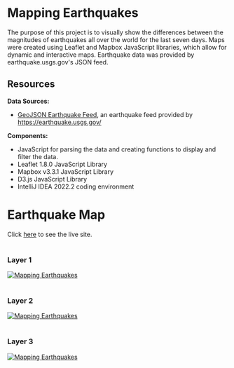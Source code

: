 # Mapping Earthquakes
The purpose of this project is to visually show the differences between the magnitudes of earthquakes all over the world for the last seven days. Maps were created using Leaflet and Mapbox JavaScript libraries, which allow for dynamic and interactive maps. Earthquake data was provided by earthquake.usgs.gov's JSON feed.

## Resources

<b>Data Sources:</b><br>
- <a href=https://earthquake.usgs.gov/earthquakes/feed/v1.0/summary/4.5_week.geojson>GeoJSON Earthquake Feed</a>, an earthquake feed provided by https://earthquake.usgs.gov/<br>

<b>Components:</b><br>
- JavaScript for parsing the data and creating functions to display and filter the data.<br>
- Leaflet 1.8.0 JavaScript Library<br>
- Mapbox v3.3.1 JavaScript Library<br>
- D3.js JavaScript Library<br>
- IntelliJ IDEA 2022.2 coding environment<br>

# Earthquake Map

Click <a href="https://lauramarieross.github.io/Mapping_Earthquakes/" target="_blank">here</a> to see the live site.<br><br>

### Layer 1
<a href="https://lauramarieross.github.io/Mapping_Earthquakes/">
         <img alt="Mapping Earthquakes" src="https://user-images.githubusercontent.com/105830645/190969291-f0cdafb6-7263-4aca-87b9-97c10a91cef0.png"></a><br><br>

### Layer 2
<a href="https://lauramarieross.github.io/Mapping_Earthquakes/">
         <img alt="Mapping Earthquakes" src="https://user-images.githubusercontent.com/105830645/190969172-906fe318-33d8-4c74-939f-9651a692fba4.png"></a><br><br>

### Layer 3
<a href="https://lauramarieross.github.io/Mapping_Earthquakes/">
         <img alt="Mapping Earthquakes" src="https://user-images.githubusercontent.com/105830645/190966426-f7c3fe3a-473d-4ebc-9415-bafccf8ac2a7.png"></a><br><br>
